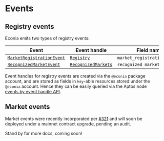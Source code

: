 # Events

## Registry events

Econia emits two types of registry events:

| Event                       | Event handle          | Field name                   |
| --------------------------- | --------------------- | ---------------------------- |
| [`MarketRegistrationEvent`] | [`Registry`]          | `market_registration_events` |
| [`RecognizedMarketEvent`]   | [`RecognizedMarkets`] | `recognized_market_events`   |

Event handles for registry events are created via the `@econia` package account, and are stored as fields in `key`-able resources stored under the `@econia` account.
Hence they can be easily queried via the Aptos node [events by event handle API].

## Market events

Market events were recently incorporated per [#321] and will soon be deployed under a mainnet contract upgrade, pending an audit.

Stand by for more docs, coming soon!

[#321]: https://github.com/econia-labs/econia/pull/321
[events by event handle api]: https://fullnode.mainnet.aptoslabs.com/v1/spec#/operations/get_events_by_event_handletestnet
[`marketregistrationevent`]: https://github.com/econia-labs/econia/blob/main/src/move/econia/doc/registry.md#struct-marketregistrationevent
[`recognizedmarketevent`]: https://github.com/econia-labs/econia/blob/main/src/move/econia/doc/registry.md#struct-recognizedmarketevent
[`recognizedmarkets`]: https://github.com/econia-labs/econia/blob/main/src/move/econia/doc/registry.md#resource-recognizedmarkets
[`registry`]: https://github.com/econia-labs/econia/blob/main/src/move/econia/doc/registry.md#resource-registry
